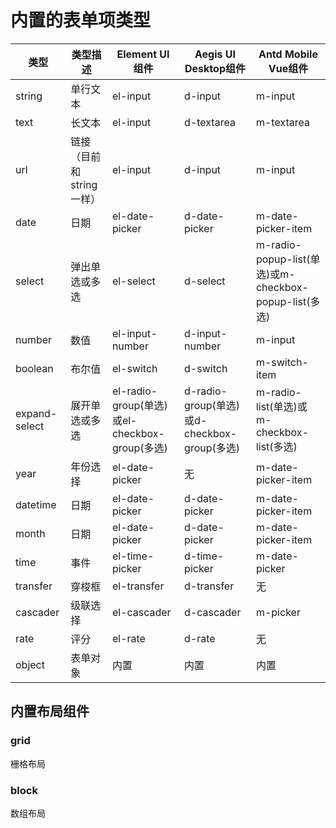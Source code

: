 # 内置的表单项类型

类型|类型描述|Element UI组件|Aegis UI Desktop组件|Antd Mobile Vue组件
---|---|---|---|---
string|单行文本|el-input|d-input|m-input
text|长文本|el-input|d-textarea|m-textarea
url|链接（目前和string一样）|el-input|d-input|m-input
date|日期|el-date-picker|d-date-picker|m-date-picker-item
select|弹出单选或多选|el-select|d-select|m-radio-popup-list(单选)或m-checkbox-popup-list(多选)
number|数值|el-input-number|d-input-number|m-input
boolean|布尔值|el-switch|d-switch|m-switch-item
expand-select|展开单选或多选|el-radio-group(单选)或el-checkbox-group(多选)|d-radio-group(单选)或d-checkbox-group(多选)|m-radio-list(单选)或m-checkbox-list(多选)
year|年份选择|el-date-picker|无|m-date-picker-item
datetime|日期|el-date-picker|d-date-picker|m-date-picker-item
month|日期|el-date-picker|d-date-picker|m-date-picker-item
time|事件|el-time-picker|d-time-picker|m-date-picker
transfer|穿梭框|el-transfer|d-transfer|无
cascader|级联选择|el-cascader|d-cascader|m-picker
rate|评分|el-rate|d-rate|无
object|表单对象|内置|内置|内置


## 内置布局组件

### grid

栅格布局

### block

数组布局
